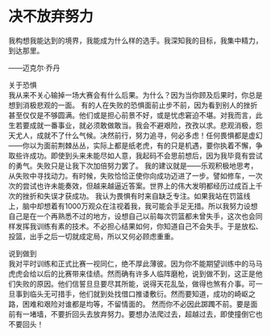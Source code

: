 # 决不放弃努力

我构想我能达到的境界，我能成为什么样的选手。我深知我的目标，我集中精力，到达那里。 



 ——迈克尔·乔丹  

关于恐惧  
我从来不关心输掉一场大赛会有什么后果。为什么？因为当你顾及后果时，你总是想到消极悲观的一面。 
有的人在失败的恐惧面前止步不前，因为看到别人的挫折甚至仅仅是不够圆满。他们或是担心前景不好，或是忧虑窘迫不堪。对我而言，此生若要成就一番事业，就必须敢做敢当。我会不避艰险，孜孜以求。悲观消极，怨天尤人，成就不了什么气候。决然前行，努力追寻，何必多虑！任何畏惧都是虚幻——你以为面前荆棘丛丛，实际上都是纸老虎，有的只是机遇，要你执着不懈，争取些许成功。即使到头来未能尽如人意，我起码不会思前想后，因为我毕竟有尝试的勇气。失败只是让我下次加倍努力罢了。 
我的建议就是——乐观积极地思考，从失败中寻找动力。有时候，失败恰恰正使你向成功迈进了一步。譬如修车，一次次的尝试也许未能奏效，但越来越逼近答案。世界上的伟大发明都经历过成百上千次的挫折和失误才获成功。 
我认为畏惧有时来自缺乏专注。如果我站在罚篮线上，脑中却想着有1000万观众在注视着我，我可能会手足无措。所以我努力设想自己是在一个再熟悉不过的地方，设想自己以前每次罚篮都未曾失手，这次也会同样发挥我训练有素的技术。不必担心结果如何，你知道自己不会失手。于是放松、投篮，出手之后一切就成定局，所以又何必顾虑重重。  

 说到做到  
我对平时训练和正式比赛一视同仁，绝不厚此薄彼。因为你不能期望训练中的马马虎虎会给以后的比赛带来佳绩。然而确有许多人临阵磨枪，说到做不到，这正是他们失败的原因。他们信誓旦旦要尽其所能，说得天花乱坠，做得也煞有介事。可一旦事到临头无可措手，他们就到处找借口推诿敷衍。然而要知道，成功的崎岖之路，困难和艰险对谁都是均等，不留情面的。 
然而你不必因此踯躅不前。要是面前有一堵墙，不要折回头去放弃努力。要想办法爬过去，超越过去，即使撞倒它也不要回头！
  